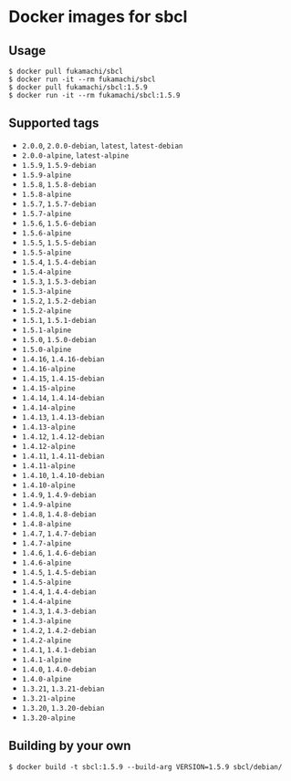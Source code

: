 # Docker images for sbcl

## Usage

```
$ docker pull fukamachi/sbcl
$ docker run -it --rm fukamachi/sbcl
$ docker pull fukamachi/sbcl:1.5.9
$ docker run -it --rm fukamachi/sbcl:1.5.9
```

## Supported tags

- `2.0.0`, `2.0.0-debian`, `latest`, `latest-debian`
- `2.0.0-alpine`, `latest-alpine`
- `1.5.9`, `1.5.9-debian`
- `1.5.9-alpine`
- `1.5.8`, `1.5.8-debian`
- `1.5.8-alpine`
- `1.5.7`, `1.5.7-debian`
- `1.5.7-alpine`
- `1.5.6`, `1.5.6-debian`
- `1.5.6-alpine`
- `1.5.5`, `1.5.5-debian`
- `1.5.5-alpine`
- `1.5.4`, `1.5.4-debian`
- `1.5.4-alpine`
- `1.5.3`, `1.5.3-debian`
- `1.5.3-alpine`
- `1.5.2`, `1.5.2-debian`
- `1.5.2-alpine`
- `1.5.1`, `1.5.1-debian`
- `1.5.1-alpine`
- `1.5.0`, `1.5.0-debian`
- `1.5.0-alpine`
- `1.4.16`, `1.4.16-debian`
- `1.4.16-alpine`
- `1.4.15`, `1.4.15-debian`
- `1.4.15-alpine`
- `1.4.14`, `1.4.14-debian`
- `1.4.14-alpine`
- `1.4.13`, `1.4.13-debian`
- `1.4.13-alpine`
- `1.4.12`, `1.4.12-debian`
- `1.4.12-alpine`
- `1.4.11`, `1.4.11-debian`
- `1.4.11-alpine`
- `1.4.10`, `1.4.10-debian`
- `1.4.10-alpine`
- `1.4.9`, `1.4.9-debian`
- `1.4.9-alpine`
- `1.4.8`, `1.4.8-debian`
- `1.4.8-alpine`
- `1.4.7`, `1.4.7-debian`
- `1.4.7-alpine`
- `1.4.6`, `1.4.6-debian`
- `1.4.6-alpine`
- `1.4.5`, `1.4.5-debian`
- `1.4.5-alpine`
- `1.4.4`, `1.4.4-debian`
- `1.4.4-alpine`
- `1.4.3`, `1.4.3-debian`
- `1.4.3-alpine`
- `1.4.2`, `1.4.2-debian`
- `1.4.2-alpine`
- `1.4.1`, `1.4.1-debian`
- `1.4.1-alpine`
- `1.4.0`, `1.4.0-debian`
- `1.4.0-alpine`
- `1.3.21`, `1.3.21-debian`
- `1.3.21-alpine`
- `1.3.20`, `1.3.20-debian`
- `1.3.20-alpine`

## Building by your own

```
$ docker build -t sbcl:1.5.9 --build-arg VERSION=1.5.9 sbcl/debian/
```
